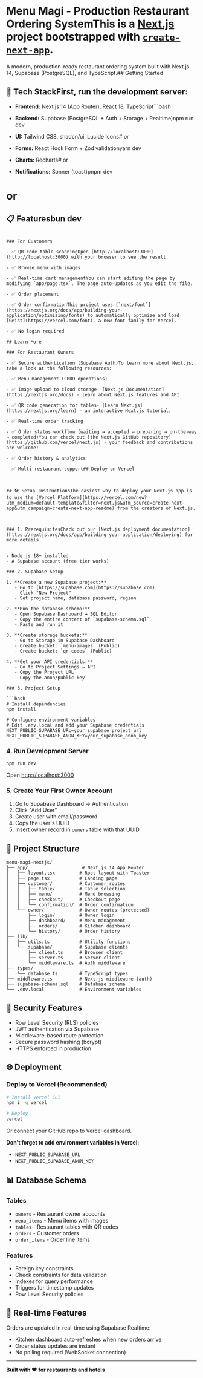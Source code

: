 # Menu Magi - Production Restaurant Ordering SystemThis is a [Next.js](https://nextjs.org) project bootstrapped with [`create-next-app`](https://nextjs.org/docs/app/api-reference/cli/create-next-app).



A modern, production-ready restaurant ordering system built with Next.js 14, Supabase (PostgreSQL), and TypeScript.## Getting Started



## 🚀 Tech StackFirst, run the development server:



- **Frontend:** Next.js 14 (App Router), React 18, TypeScript```bash

- **Backend:** Supabase (PostgreSQL + Auth + Storage + Realtime)npm run dev

- **UI:** Tailwind CSS, shadcn/ui, Lucide Icons# or

- **Forms:** React Hook Form + Zod validationyarn dev

- **Charts:** Recharts# or

- **Notifications:** Sonner (toast)pnpm dev

# or

## 📋 Featuresbun dev

```

### For Customers

- ✅ QR code table scanningOpen [http://localhost:3000](http://localhost:3000) with your browser to see the result.

- ✅ Browse menu with images

- ✅ Real-time cart managementYou can start editing the page by modifying `app/page.tsx`. The page auto-updates as you edit the file.

- ✅ Order placement

- ✅ Order confirmationThis project uses [`next/font`](https://nextjs.org/docs/app/building-your-application/optimizing/fonts) to automatically optimize and load [Geist](https://vercel.com/font), a new font family for Vercel.

- ✅ No login required

## Learn More

### For Restaurant Owners

- ✅ Secure authentication (Supabase Auth)To learn more about Next.js, take a look at the following resources:

- ✅ Menu management (CRUD operations)

- ✅ Image upload to cloud storage- [Next.js Documentation](https://nextjs.org/docs) - learn about Next.js features and API.

- ✅ QR code generation for tables- [Learn Next.js](https://nextjs.org/learn) - an interactive Next.js tutorial.

- ✅ Real-time order tracking

- ✅ Order status workflow (waiting → accepted → preparing → on-the-way → completed)You can check out [the Next.js GitHub repository](https://github.com/vercel/next.js) - your feedback and contributions are welcome!

- ✅ Order history & analytics

- ✅ Multi-restaurant support## Deploy on Vercel



## 🛠️ Setup InstructionsThe easiest way to deploy your Next.js app is to use the [Vercel Platform](https://vercel.com/new?utm_medium=default-template&filter=next.js&utm_source=create-next-app&utm_campaign=create-next-app-readme) from the creators of Next.js.



### 1. PrerequisitesCheck out our [Next.js deployment documentation](https://nextjs.org/docs/app/building-your-application/deploying) for more details.


- Node.js 18+ installed
- A Supabase account (free tier works)

### 2. Supabase Setup

1. **Create a new Supabase project:**
   - Go to [https://supabase.com](https://supabase.com)
   - Click "New Project"
   - Set project name, database password, region

2. **Run the database schema:**
   - Open Supabase Dashboard → SQL Editor
   - Copy the entire content of `supabase-schema.sql`
   - Paste and run it

3. **Create storage buckets:**
   - Go to Storage in Supabase Dashboard
   - Create bucket: `menu-images` (Public)
   - Create bucket: `qr-codes` (Public)

4. **Get your API credentials:**
   - Go to Project Settings → API
   - Copy the Project URL
   - Copy the anon/public key

### 3. Project Setup

```bash
# Install dependencies
npm install

# Configure environment variables
# Edit .env.local and add your Supabase credentials
NEXT_PUBLIC_SUPABASE_URL=your_supabase_project_url
NEXT_PUBLIC_SUPABASE_ANON_KEY=your_supabase_anon_key
```

### 4. Run Development Server

```bash
npm run dev
```

Open [http://localhost:3000](http://localhost:3000)

### 5. Create Your First Owner Account

1. Go to Supabase Dashboard → Authentication
2. Click "Add User"
3. Create user with email/password
4. Copy the user's UUID
5. Insert owner record in `owners` table with that UUID

## 📁 Project Structure

```
menu-magi-nextjs/
├── app/                    # Next.js 14 App Router
│   ├── layout.tsx         # Root layout with Toaster
│   ├── page.tsx           # Landing page
│   ├── customer/          # Customer routes
│   │   ├── table/         # Table selection
│   │   ├── menu/          # Menu browsing
│   │   ├── checkout/      # Checkout page
│   │   └── confirmation/  # Order confirmation
│   └── owner/             # Owner routes (protected)
│       ├── login/         # Owner login
│       ├── dashboard/     # Menu management
│       ├── orders/        # Kitchen dashboard
│       └── history/       # Order history
├── lib/
│   ├── utils.ts           # Utility functions
│   └── supabase/          # Supabase clients
│       ├── client.ts      # Browser client
│       ├── server.ts      # Server client
│       └── middleware.ts  # Auth middleware
├── types/
│   └── database.ts        # TypeScript types
├── middleware.ts          # Next.js middleware (auth)
├── supabase-schema.sql    # Database schema
└── .env.local             # Environment variables
```

## 🔐 Security Features

- Row Level Security (RLS) policies
- JWT authentication via Supabase
- Middleware-based route protection
- Secure password hashing (bcrypt)
- HTTPS enforced in production

## 🌐 Deployment

### Deploy to Vercel (Recommended)

```bash
# Install Vercel CLI
npm i -g vercel

# Deploy
vercel
```

Or connect your GitHub repo to Vercel dashboard.

**Don't forget to add environment variables in Vercel:**
- `NEXT_PUBLIC_SUPABASE_URL`
- `NEXT_PUBLIC_SUPABASE_ANON_KEY`

## 📊 Database Schema

### Tables
- `owners` - Restaurant owner accounts
- `menu_items` - Menu items with images
- `tables` - Restaurant tables with QR codes
- `orders` - Customer orders
- `order_items` - Order line items

### Features
- Foreign key constraints
- Check constraints for data validation
- Indexes for query performance
- Triggers for timestamp updates
- Row Level Security policies

## 🔄 Real-time Features

Orders are updated in real-time using Supabase Realtime:
- Kitchen dashboard auto-refreshes when new orders arrive
- Order status updates are instant
- No polling required (WebSocket connection)

---

**Built with ❤️ for restaurants and hotels**
